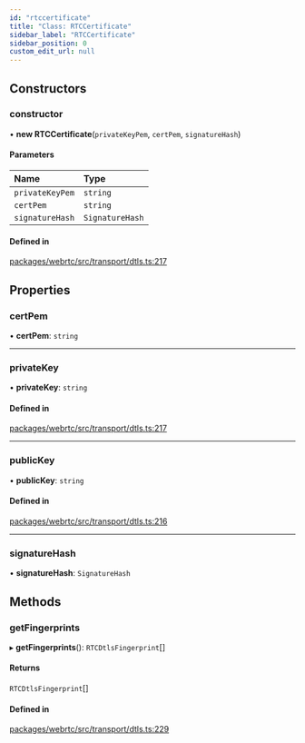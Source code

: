```yaml
---
id: "rtccertificate"
title: "Class: RTCCertificate"
sidebar_label: "RTCCertificate"
sidebar_position: 0
custom_edit_url: null
---
```


## Constructors

### constructor

• **new RTCCertificate**(`privateKeyPem`, `certPem`, `signatureHash`)

#### Parameters

| Name | Type |
| :------ | :------ |
| `privateKeyPem` | `string` |
| `certPem` | `string` |
| `signatureHash` | `SignatureHash` |

#### Defined in

[packages/webrtc/src/transport/dtls.ts:217](https://github.com/shinyoshiaki/werift-webrtc/blob/9b072fd/packages/webrtc/src/transport/dtls.ts#L217)

## Properties

### certPem

• **certPem**: `string`

___

### privateKey

• **privateKey**: `string`

#### Defined in

[packages/webrtc/src/transport/dtls.ts:217](https://github.com/shinyoshiaki/werift-webrtc/blob/9b072fd/packages/webrtc/src/transport/dtls.ts#L217)

___

### publicKey

• **publicKey**: `string`

#### Defined in

[packages/webrtc/src/transport/dtls.ts:216](https://github.com/shinyoshiaki/werift-webrtc/blob/9b072fd/packages/webrtc/src/transport/dtls.ts#L216)

___

### signatureHash

• **signatureHash**: `SignatureHash`

## Methods

### getFingerprints

▸ **getFingerprints**(): `RTCDtlsFingerprint`[]

#### Returns

`RTCDtlsFingerprint`[]

#### Defined in

[packages/webrtc/src/transport/dtls.ts:229](https://github.com/shinyoshiaki/werift-webrtc/blob/9b072fd/packages/webrtc/src/transport/dtls.ts#L229)
